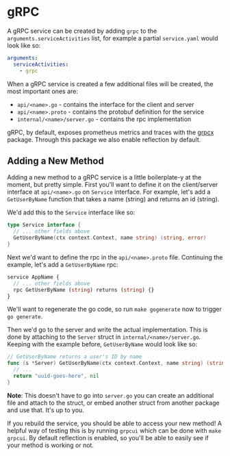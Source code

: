 # gRPC

A gRPC service can be created by adding `grpc` to the `arguments.serviceActivities` list, for example a partial `service.yaml` would look like so:

```yaml
arguments:
  serviceActivities:
    - grpc
```

When a gRPC service is created a few additional files will be created, the most important ones are:

- `api/<name>.go` - contains the interface for the client and server
- `api/<name>.proto` - contains the protobuf definition for the service
- `internal/<name>/server.go` - contains the rpc implementation

gRPC, by default, exposes prometheus metrics and traces with the [grpcx](https://github.com/getoutreach/grpcx) package. Through this package we also enable reflection by default.

## Adding a New Method

Adding a new method to a gRPC service is a little boilerplate-y at the moment, but pretty simple. First you'll want to define it on the client/server interface at `api/<name>.go` on `Service` interface. For example, let's add a `GetUserByName` function that takes a name (string) and returns an id (string).

We'd add this to the `Service` interface like so:

```go
type Service interface {
  // ... other fields above
  GetUserByName(ctx context.Context, name string) (string, error)
}
```

Next we'd want to define the rpc in the `api/<name>.proto` file. Continuing the example, let's add a `GetUserByName` rpc:

```proto
service AppName {
  // ... other fields above
  rpc GetUserByName (string) returns (string) {}
}
```

We'll want to regenerate the go code, so run `make gogenerate` now to trigger `go generate`.

<!-- TODO(jaredallard): Add the client example when it's moved into here -->

Then we'd go to the server and write the actual implementation. This is done by attaching to the `Server` struct in `internal/<name>/server.go`. Keeping with the example before, `GetUserByName` would look like so:

```go
// GetUserByName returns a user's ID by name
func (s *Server) GetUserByName(ctx context.Context, name string) (string, error) {
  // ...
  return "uuid-goes-here", nil
}
```

**Note**: This doesn't have to go into `server.go` you can create an additional file and attach to the struct, or embed another struct from another package and use that. It's up to you.

If you rebuild the service, you should be able to access your new method! A helpful way of testing this is by running `grpcui` which can be done with `make grpcui`. By default reflection is enabled, so you'll be able to easily see if your method is working or not.
